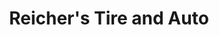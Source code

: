 ---
title: "Reicher's Tire and Auto"
url: /washington/reichers-tire-and-auto/
shop: Autowerkstatt
---